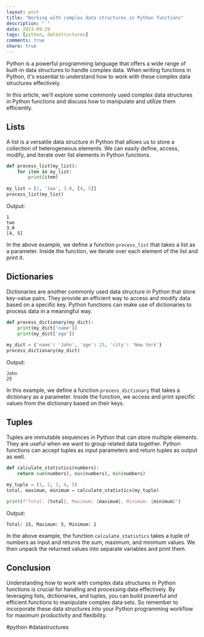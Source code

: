```yaml
---
layout: post
title: "Working with complex data structures in Python functions"
description: " "
date: 2023-09-29
tags: [python, datastructures]
comments: true
share: true
---
```


Python is a powerful programming language that offers a wide range of built-in data structures to handle complex data. When writing functions in Python, it's essential to understand how to work with these complex data structures effectively.

In this article, we'll explore some commonly used complex data structures in Python functions and discuss how to manipulate and utilize them efficiently.

## Lists

A list is a versatile data structure in Python that allows us to store a collection of heterogeneous elements. We can easily define, access, modify, and iterate over list elements in Python functions.

```python
def process_list(my_list):
    for item in my_list:
        print(item)
        
my_list = [1, 'two', 3.0, [4, 5]]
process_list(my_list)
```

Output:
```
1
two
3.0
[4, 5]
```

In the above example, we define a function `process_list` that takes a list as a parameter. Inside the function, we iterate over each element of the list and print it.

## Dictionaries

Dictionaries are another commonly used data structure in Python that store key-value pairs. They provide an efficient way to access and modify data based on a specific key. Python functions can make use of dictionaries to process data in a meaningful way.

```python
def process_dictionary(my_dict):
    print(my_dict['name'])
    print(my_dict['age'])
    
my_dict = {'name': 'John', 'age': 25, 'city': 'New York'}
process_dictionary(my_dict)
```

Output:
```
John
25
```

In this example, we define a function `process_dictionary` that takes a dictionary as a parameter. Inside the function, we access and print specific values from the dictionary based on their keys.

## Tuples

Tuples are immutable sequences in Python that can store multiple elements. They are useful when we want to group related data together. Python functions can accept tuples as input parameters and return tuples as output as well.

```python
def calculate_statistics(numbers):
    return sum(numbers), max(numbers), min(numbers)
    
my_tuple = (1, 2, 3, 4, 5)
total, maximum, minimum = calculate_statistics(my_tuple)

print(f"Total: {total}, Maximum: {maximum}, Minimum: {minimum}")
```

Output:
```
Total: 15, Maximum: 5, Minimum: 1
```

In the above example, the function `calculate_statistics` takes a tuple of numbers as input and returns the sum, maximum, and minimum values. We then unpack the returned values into separate variables and print them.

## Conclusion

Understanding how to work with complex data structures in Python functions is crucial for handling and processing data effectively. By leveraging lists, dictionaries, and tuples, you can build powerful and efficient functions to manipulate complex data sets. So remember to incorporate these data structures into your Python programming workflow for maximum productivity and flexibility.

#python #datastructures